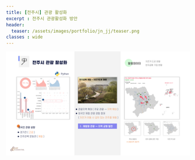 ```yaml
---
title: [전주시] 관광 활성화
excerpt : 전주시 관광활성화 방안
header:
  teaser: /assets/images/portfolio/jn_jj/teaser.png
classes : wide
---
```


![foo](/assets/images/portfolio/jn_jj/result.png)